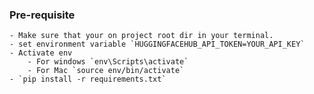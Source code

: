 ### Pre-requisite

    - Make sure that your on project root dir in your terminal.
    - set environment variable `HUGGINGFACEHUB_API_TOKEN=YOUR_API_KEY`
    - Activate env
        - For windows `env\Scripts\activate`
        - For Mac `source env/bin/activate`
    - `pip install -r requirements.txt`
